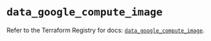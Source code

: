 # `data_google_compute_image`

Refer to the Terraform Registry for docs: [`data_google_compute_image`](https://registry.terraform.io/providers/hashicorp/google/5.20.0/docs/data-sources/compute_image).
